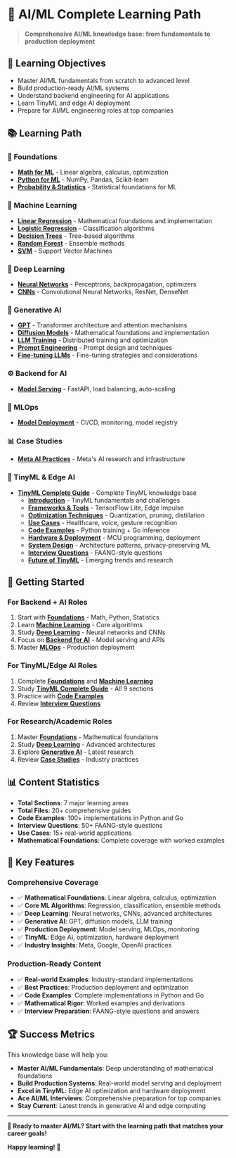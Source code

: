 # 🤖 **AI/ML Complete Learning Path**

> **Comprehensive AI/ML knowledge base: from fundamentals to production deployment**

## 🎯 **Learning Objectives**

- Master AI/ML fundamentals from scratch to advanced level
- Build production-ready AI/ML systems
- Understand backend engineering for AI applications
- Learn TinyML and edge AI deployment
- Prepare for AI/ML engineering roles at top companies

## 📚 **Learning Path**

### **🔢 Foundations**
- [**Math for ML**](Foundations/MathForML.md) - Linear algebra, calculus, optimization
- [**Python for ML**](Foundations/PythonForML.md) - NumPy, Pandas, Scikit-learn
- [**Probability & Statistics**](Foundations/ProbabilityAndStats.md) - Statistical foundations for ML

### **🧠 Machine Learning**
- [**Linear Regression**](../01_fundamentals/programming/AI-ML/MachineLearning/LinearRegression.md) - Mathematical foundations and implementation
- [**Logistic Regression**](../01_fundamentals/programming/AI-ML/MachineLearning/LogisticRegression.md) - Classification algorithms
- [**Decision Trees**](MachineLearning/DecisionTrees.md) - Tree-based algorithms
- [**Random Forest**](MachineLearning/RandomForest.md) - Ensemble methods
- [**SVM**](MachineLearning/SVM.md) - Support Vector Machines

### **🧠 Deep Learning**
- [**Neural Networks**](DeepLearning/NeuralNetworks.md) - Perceptrons, backpropagation, optimizers
- [**CNNs**](DeepLearning/CNNs.md) - Convolutional Neural Networks, ResNet, DenseNet

### **🎨 Generative AI**
- [**GPT**](GenerativeAI/GPT.md) - Transformer architecture and attention mechanisms
- [**Diffusion Models**](GenerativeAI/DiffusionModels.md) - Mathematical foundations and implementation
- [**LLM Training**](GenerativeAI/LLMTraining.md) - Distributed training and optimization
- [**Prompt Engineering**](GenerativeAI/PromptEngineering.md) - Prompt design and techniques
- [**Fine-tuning LLMs**](GenerativeAI/FineTuningLLMs.md) - Fine-tuning strategies and considerations

### **⚙️ Backend for AI**
- [**Model Serving**](BackendForAI/ModelServing.md) - FastAPI, load balancing, auto-scaling

### **🔄 MLOps**
- [**Model Deployment**](MLOps/ModelDeployment.md) - CI/CD, monitoring, model registry

### **📊 Case Studies**
- [**Meta AI Practices**](CaseStudies/MetaAIPractices.md) - Meta's AI research and infrastructure

### **📱 TinyML & Edge AI**
- [**TinyML Complete Guide**](TinyML/) - Complete TinyML knowledge base
  - [**Introduction**](../01_fundamentals/programming/AI-ML/TinyML/Introduction.md) - TinyML fundamentals and challenges
  - [**Frameworks & Tools**](../01_fundamentals/programming/AI-ML/TinyML/FrameworksAndTools.md) - TensorFlow Lite, Edge Impulse
  - [**Optimization Techniques**](../01_fundamentals/programming/AI-ML/TinyML/OptimizationTechniques.md) - Quantization, pruning, distillation
  - [**Use Cases**](../01_fundamentals/programming/AI-ML/TinyML/UseCases.md) - Healthcare, voice, gesture recognition
  - [**Code Examples**](../01_fundamentals/programming/AI-ML/TinyML/CodeExamples.md) - Python training + Go inference
  - [**Hardware & Deployment**](../01_fundamentals/programming/AI-ML/TinyML/HardwareAndDeployment.md) - MCU programming, deployment
  - [**System Design**](../01_fundamentals/programming/AI-ML/TinyML/SystemDesign.md) - Architecture patterns, privacy-preserving ML
  - [**Interview Questions**](../01_fundamentals/programming/AI-ML/TinyML/InterviewQuestions.md) - FAANG-style questions
  - [**Future of TinyML**](../01_fundamentals/programming/AI-ML/TinyML/FutureOfTinyML.md) - Emerging trends and research

## 🚀 **Getting Started**

### **For Backend + AI Roles**
1. Start with [**Foundations**](Foundations/) - Math, Python, Statistics
2. Learn [**Machine Learning**](MachineLearning/) - Core algorithms
3. Study [**Deep Learning**](DeepLearning/) - Neural networks and CNNs
4. Focus on [**Backend for AI**](BackendForAI/) - Model serving and APIs
5. Master [**MLOps**](MLOps/) - Production deployment

### **For TinyML/Edge AI Roles**
1. Complete [**Foundations**](Foundations/) and [**Machine Learning**](MachineLearning/)
2. Study [**TinyML Complete Guide**](TinyML/) - All 9 sections
3. Practice with [**Code Examples**](../01_fundamentals/programming/AI-ML/TinyML/CodeExamples.md)
4. Review [**Interview Questions**](../01_fundamentals/programming/AI-ML/TinyML/InterviewQuestions.md)

### **For Research/Academic Roles**
1. Master [**Foundations**](Foundations/) - Mathematical foundations
2. Study [**Deep Learning**](DeepLearning/) - Advanced architectures
3. Explore [**Generative AI**](GenerativeAI/) - Latest research
4. Review [**Case Studies**](CaseStudies/) - Industry practices

## 📊 **Content Statistics**

- **Total Sections**: 7 major learning areas
- **Total Files**: 20+ comprehensive guides
- **Code Examples**: 100+ implementations in Python and Go
- **Interview Questions**: 50+ FAANG-style questions
- **Use Cases**: 15+ real-world applications
- **Mathematical Foundations**: Complete coverage with worked examples

## 🎯 **Key Features**

### **Comprehensive Coverage**
- ✅ **Mathematical Foundations**: Linear algebra, calculus, optimization
- ✅ **Core ML Algorithms**: Regression, classification, ensemble methods
- ✅ **Deep Learning**: Neural networks, CNNs, advanced architectures
- ✅ **Generative AI**: GPT, diffusion models, LLM training
- ✅ **Production Deployment**: Model serving, MLOps, monitoring
- ✅ **TinyML**: Edge AI, optimization, hardware deployment
- ✅ **Industry Insights**: Meta, Google, OpenAI practices

### **Production-Ready Content**
- ✅ **Real-world Examples**: Industry-standard implementations
- ✅ **Best Practices**: Production deployment and optimization
- ✅ **Code Examples**: Complete implementations in Python and Go
- ✅ **Mathematical Rigor**: Worked examples and derivations
- ✅ **Interview Preparation**: FAANG-style questions and answers

## 🏆 **Success Metrics**

This knowledge base will help you:
- **Master AI/ML Fundamentals**: Deep understanding of mathematical foundations
- **Build Production Systems**: Real-world model serving and deployment
- **Excel in TinyML**: Edge AI optimization and hardware deployment
- **Ace AI/ML Interviews**: Comprehensive preparation for top companies
- **Stay Current**: Latest trends in generative AI and edge computing

---

**🎉 Ready to master AI/ML? Start with the learning path that matches your career goals!**

**Happy learning! 🚀**